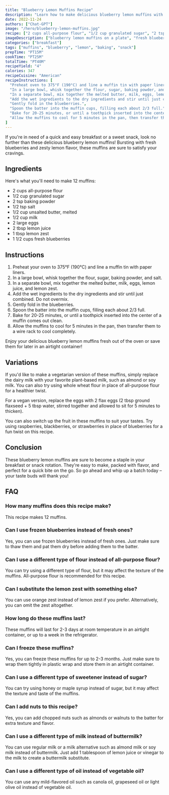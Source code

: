 ```yaml
---
title: "Blueberry Lemon Muffins Recipe"
description: "Learn how to make delicious blueberry lemon muffins with this easy recipe. Perfect for breakfast or a sweet snack."
date: 2022-11-24
authors: ["Chat-GPT"]
image: "/hero/blueberry-lemon-muffins.jpg"
recipe: ["2 cups all-purpose flour", "1/2 cup granulated sugar", "2 tsp baking powder", "1/2 tsp salt", "1/2 cup unsalted butter, melted", "1/2 cup milk", "2 large eggs", "2 tbsp lemon juice", "1 tbsp lemon zest", "1 1/2 cups fresh blueberries"]
imageDescription: ["blueberry lemon muffins on a plate", "fresh blueberries", "lemon zest", "muffin batter in a bowl"]
categories: ["breakfast"]
tags: ["muffins", "blueberry", "lemon", "baking", "snack"]
prepTime: "PT15M"
cookTime: "PT25M"
totalTime: "PT40M"
recipeYield: "4"
calories: 347
recipeCuisine: "American"
recipeInstructions: [
  "Preheat oven to 375°F (190°C) and line a muffin tin with paper liners.",
  "In a large bowl, whisk together the flour, sugar, baking powder, and salt.",
  "In a separate bowl, mix together the melted butter, milk, eggs, lemon juice, and lemon zest.",
  "Add the wet ingredients to the dry ingredients and stir until just combined. Do not overmix.",
  "Gently fold in the blueberries.",
  "Spoon the batter into the muffin cups, filling each about 2/3 full.",
  "Bake for 20-25 minutes, or until a toothpick inserted into the center of a muffin comes out clean.",
  "Allow the muffins to cool for 5 minutes in the pan, then transfer them to a wire rack to cool completely."
]
---
```


If you're in need of a quick and easy breakfast or a sweet snack, look no further than these delicious blueberry lemon muffins! Bursting with fresh blueberries and zesty lemon flavor, these muffins are sure to satisfy your cravings.

## Ingredients

Here's what you'll need to make 12 muffins:

- 2 cups all-purpose flour
- 1/2 cup granulated sugar
- 2 tsp baking powder
- 1/2 tsp salt
- 1/2 cup unsalted butter, melted
- 1/2 cup milk
- 2 large eggs
- 2 tbsp lemon juice
- 1 tbsp lemon zest
- 1 1/2 cups fresh blueberries

## Instructions

1. Preheat your oven to 375°F (190°C) and line a muffin tin with paper liners.
2. In a large bowl, whisk together the flour, sugar, baking powder, and salt.
3. In a separate bowl, mix together the melted butter, milk, eggs, lemon juice, and lemon zest.
4. Add the wet ingredients to the dry ingredients and stir until just combined. Do not overmix.
5. Gently fold in the blueberries.
6. Spoon the batter into the muffin cups, filling each about 2/3 full.
7. Bake for 20-25 minutes, or until a toothpick inserted into the center of a muffin comes out clean.
8. Allow the muffins to cool for 5 minutes in the pan, then transfer them to a wire rack to cool completely.

Enjoy your delicious blueberry lemon muffins fresh out of the oven or save them for later in an airtight container!

## Variations

If you'd like to make a vegetarian version of these muffins, simply replace the dairy milk with your favorite plant-based milk, such as almond or soy milk. You can also try using whole wheat flour in place of all-purpose flour for a healthier twist.

For a vegan version, replace the eggs with 2 flax eggs (2 tbsp ground flaxseed + 5 tbsp water, stirred together and allowed to sit for 5 minutes to thicken).

You can also switch up the fruit in these muffins to suit your tastes. Try using raspberries, blackberries, or strawberries in place of blueberries for a fun twist on this recipe.

## Conclusion

These blueberry lemon muffins are sure to become a staple in your breakfast or snack rotation. They're easy to make, packed with flavor, and perfect for a quick bite on the go. So go ahead and whip up a batch today – your taste buds will thank you!

## FAQ

### How many muffins does this recipe make?

This recipe makes 12 muffins.

### Can I use frozen blueberries instead of fresh ones?

Yes, you can use frozen blueberries instead of fresh ones. Just make sure to thaw them and pat them dry before adding them to the batter.

### Can I use a different type of flour instead of all-purpose flour?

You can try using a different type of flour, but it may affect the texture of the muffins. All-purpose flour is recommended for this recipe.

### Can I substitute the lemon zest with something else?

You can use orange zest instead of lemon zest if you prefer. Alternatively, you can omit the zest altogether.

### How long do these muffins last?

These muffins will last for 2-3 days at room temperature in an airtight container, or up to a week in the refrigerator.

### Can I freeze these muffins?

Yes, you can freeze these muffins for up to 2-3 months. Just make sure to wrap them tightly in plastic wrap and store them in an airtight container.

### Can I use a different type of sweetener instead of sugar?

You can try using honey or maple syrup instead of sugar, but it may affect the texture and taste of the muffins.

### Can I add nuts to this recipe?

Yes, you can add chopped nuts such as almonds or walnuts to the batter for extra texture and flavor.

### Can I use a different type of milk instead of buttermilk?

You can use regular milk or a milk alternative such as almond milk or soy milk instead of buttermilk. Just add 1 tablespoon of lemon juice or vinegar to the milk to create a buttermilk substitute.

### Can I use a different type of oil instead of vegetable oil?

You can use any mild-flavored oil such as canola oil, grapeseed oil or light olive oil instead of vegetable oil.